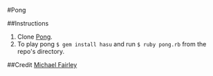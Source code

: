 #Pong

##Instructions
<ol>
<li>Clone <a href="https://github.com/pdarden/Pong.git">Pong</a>.</li>
<li>To play pong <code>$ gem install hasu</code> and run <code>$ ruby pong.rb</code> from the repo's directory.</li>
</ol>

##Credit
[Michael Fairley](http://www.confreaks.com/videos/2636-madisonruby2013-rapid-game-prototyping-with-ruby)
